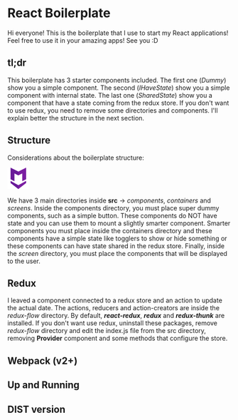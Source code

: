 # React Boilerplate

Hi everyone! This is the boilerplate that I use to start my React applications! Feel free to use it in your amazing apps! See you :D

## tl;dr
This boilerplate has 3 starter components included. The first one (*Dummy*) show you a simple component. The second (*IHaveState*) show you a simple component with internal state. The last one (*SharedState*) show you a component that have a state coming from the redux store. If you don't want to use redux, you need to remove some directories and components. I'll explain better the structure in the next section.

## Structure
Considerations about the boilerplate structure:

![](https://github.com/adam-p/markdown-here/raw/master/src/common/images/icon48.png)

We have 3 main directories inside **src** -> *components*, *containers* and *screens*. Inside the components directory, you must place super dummy components, such as a simple button. These components do NOT have state and you can use them to mount a slightly smarter component. Smarter components you must place inside the containers directory and these components have a simple state like togglers to show or hide something or these components can have state shared in the redux store. Finally, inside the *screen* directory, you must place the components that will be displayed to the user.

## Redux
I leaved a component connected to a redux store and an action to update the actual date. The actions, reducers and action-creators are inside the *redux-flow* directory. By default, ***react-redux***, ***redux*** and ***redux-thunk*** are installed. If you don't want use redux, uninstall these packages, remove *redux-flow* directory and edit the index.js file from the src directory, removing **Provider** component and some methods that configure the store.

## Webpack (v2+)

## Up and Running

## DIST version